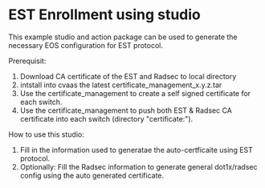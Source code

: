 # EST Enrollment using studio
 This example studio and action package can be used to generate the necessary EOS configuration for EST protocol.
 
Prerequisit:
 1. Download CA certificate of the EST and Radsec to local directory
 2. intstall into cvaas the latest certificate_management_x.y.z.tar
 3. Use the certificate_management to create a self signed certificate for each switch.
 4. Use the certificate_management to push both EST & Radsec CA certificate into each switch (directory "certificate:").

How to use this studio:
1. Fill in the information used to generatae the auto-certficaite using EST protocol.
2. Optionally: Fill the Radsec information to generate general dot1x/radsec config using the auto generated certificate.

 
 
